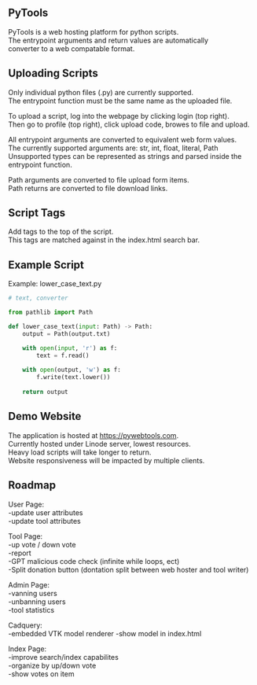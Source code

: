 ## PyTools

PyTools is a web hosting platform for python scripts.  
The entrypoint arguments and return values are automatically  
converter to a web compatable format.   

## Uploading Scripts

Only individual python files (.py) are currently supported.  
The entrypoint function must be the same name as the uploaded file.  

To upload a script, log into the webpage by clicking login (top right).  
Then go to profile (top right), click upload code, browes to file and upload.  

All entrypoint arguments are converted to equivalent web form values.  
The currently supported arguments are: str, int, float, literal, Path   
Unsupported types can be represented as strings and parsed inside the entrypoint function.  

Path arguments are converted to file upload form items.  
Path returns are converted to file download links.  

## Script Tags

Add tags to the top of the script.  
This tags are matched against in the index.html search bar.  

## Example Script
Example: lower_case_text.py
``` python
# text, converter

from pathlib import Path

def lower_case_text(input: Path) -> Path:
	output = Path(output.txt)

	with open(input, 'r') as f:
		text = f.read()
	
	with open(output, 'w') as f:
		f.write(text.lower())
	
	return output
```

## Demo Website

The application is hosted at https://pywebtools.com.  
Currently hosted under Linode server, lowest resources.  
Heavy load scripts will take longer to return.  
Website responsiveness will be impacted by multiple clients.  

## Roadmap

User Page:  
-update user attributes  
-update tool attributes  

Tool Page:  
-up vote / down vote  
-report  
-GPT malicious code check (infinite while loops, ect)  
-Split donation button (dontation split between web hoster and tool writer)  

Admin Page:  
-vanning users  
-unbanning users  
-tool statistics  

Cadquery:  
-embedded VTK model renderer
-show model in index.html

Index Page:  
-improve search/index capabilites  
-organize by up/down vote  
-show votes on item  

